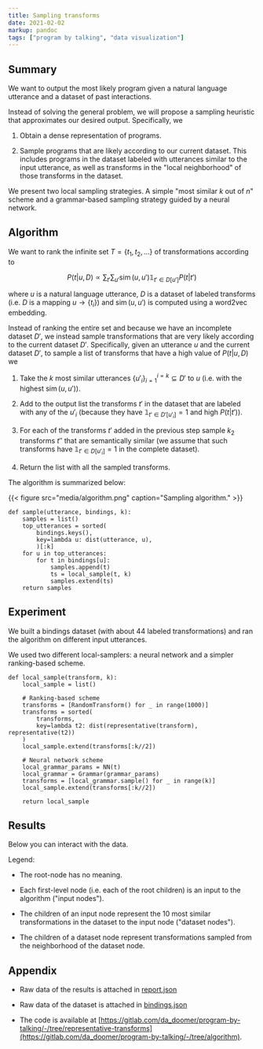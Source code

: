 ```yaml
---
title: Sampling transforms
date: 2021-02-02
markup: pandoc
tags: ["program by talking", "data visualization"]
---
```


## Summary

We want to output the most likely program given a natural language utterance
and a dataset of past interactions.

Instead of solving the general problem, we will propose a sampling heuristic
that approximates our desired output. Specifically, we

1. Obtain a dense representation of programs.

2. Sample programs that are likely according to our current dataset. This
	includes programs in the dataset labeled with utterances similar to
	the input utterance, as well as transforms in the "local neighborhood" of
	those transforms in the dataset.

We present two local sampling strategies. A simple "most similar $k$ out of
$n$" scheme and a grammar-based sampling strategy guided by a neural network.

## Algorithm

We want to rank the infinite set $T = \{t_1, t_2, \ldots\}$ of transformations
according to

$$P(t| u, D) \propto \sum_{t'} \sum_{u'} \operatorname{sim}(u, u') \mathbb{1}_{t' \in D[u']} P(t | t')$$

where $u$ is a natural language utterance, $D$ is a dataset of labeled
transforms (i.e. $D$ is a mapping $u \to \{t_i\}$) and
$\operatorname{sim}(u, u')$ is computed using a word2vec embedding.

Instead of ranking the entire set and because we have an incomplete dataset
$D'$, we instead sample transformations that are very likely according to the
current dataset $D'$. Specifically, given an utterance $u$ and the current
dataset $D'$, to sample a list of transforms that have a high value of $P(t| u,
D)$ we

1. Take the $k$ most similar utterances $\{u'_i\}_{i=1}^{i=k} \subseteq D'$ to $u$
	(i.e. with the highest $\operatorname{sim}(u, u')$).

2. Add to the output list the transforms $t'$ in the dataset that are labeled
	 with any of the $u'_i$ (because they have $\mathbb{1}_{t' \in D'[u'_i]} = 1$
	 and high $P(t|t'))$.

3. For each of the transforms $t'$ added in the previous step sample $k_2$
	 transforms $t''$ that are semantically similar (we assume
	 that such transforms have $\mathbb{1}_{t' \in D[u'_i]}=1$ in the complete dataset).

4. Return the list with all the sampled transforms.

The algorithm is summarized below:

{{< figure src="media/algorithm.png" caption="Sampling algorithm." >}}

```
def sample(utterance, bindings, k):
	samples = list()
	top_utterances = sorted(
		bindings.keys(),
		key=lambda u: dist(utterance, u),
		)[:k]
	for u in top_utterances:
		for t in bindings[u]:
			samples.append(t)
			ts = local_sample(t, k)
			samples.extend(ts)
	return samples
```

## Experiment

We built a bindings dataset (with about 44 labeled transformations) and ran the
algorithm on different input utterances.

We used two different local-samplers: a neural network and a simpler
ranking-based scheme.

```
def local_sample(transform, k):
	local_sample = list()

	# Ranking-based scheme
	transforms = [RandomTransform() for _ in range(1000)]
	transforms = sorted(
		transforms,
		key=lambda t2: dist(representative(transform), representative(t2))
	)
	local_sample.extend(transforms[:k//2])

	# Neural network scheme
	local_grammar_params = NN(t)
	local_grammar = Grammar(grammar_params)
	transforms = [local_grammar.sample() for _ in range(k)]
	local_sample.extend(transforms[:k//2])

	return local_sample
```


## Results

Below you can interact with the data.

Legend:

- The root-node has no meaning.

- Each first-level node (i.e. each of the root children) is an input to the
algorithm ("input nodes").

- The children of an input node represent the 10 most similar transformations
	in the dataset to the input node ("dataset nodes").

- The children of a dataset node represent transformations sampled from the
	neighborhood of the dataset node.

<div class="visualization1"> </div>
<script src="https://d3js.org/d3.v6.min.js"></script>
<script src = "/2021-02-02-sampling-transforms/d3-graph.js"></script>
<script>
d3.json("/2021-02-02-sampling-transforms/report.json").then(data=>tree(data, ".visualization1"));
</script>

## Appendix

- Raw data of the results is attached in [report.json](/2021-02-02-sampling-transforms/report.json)

- Raw data of the dataset is attached in [bindings.json](/2021-02-02-sampling-transforms/bindings.json)

- The code is available at [https://gitlab.com/da_doomer/program-by-talking/-/tree/representative-transforms](https://gitlab.com/da_doomer/program-by-talking/-/tree/algorithm).
